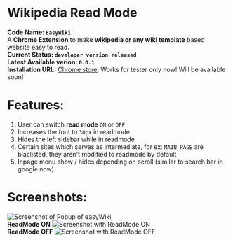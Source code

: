 Wikipedia Read Mode
==============

**Code Name: `EasyWiki`** <br>
A **Chrome Extension** to make **wikipedia or any wiki template** based website easy to read. <br>
**Current Status: `developer version released`**<br>
**Latest Available verion: `0.0.1`**<br>
**Installation URL:** [Chrome store](https://chrome.google.com/webstore/detail/wikipedia-read-mode/icnpgdbaooggmkndmiaogcokgmpdfdmc), Works for tester only now! Will be available soon!<br>

Features:
==========
1. User can switch **read mode** `ON` or `OFF`
2. Increases the font to `30px` in readmode
3. Hides the left sidebar while in readmode
4. Certain sites which serves as intermediate, for ex: `MAIN_PAGE` are blaclisted, they aren't modified to readmode by default
5. Inpage menu show / hides depending on scroll (similar to search bar in google now)

Screenshots:
============
![Screenshot of Popup of easyWiki](http://cistoner.org/blog/minhaz/wp-content/uploads/2014/05/scn.png)<br>
**ReadMode ON**
![Screenshot with ReadMode ON](http://cistoner.org/blog/minhaz/wp-content/uploads/2014/05/sc21-1024x524.png)<br>
**ReadMode OFF**
![Screenshot with ReadMode OFF](http://cistoner.org/blog/minhaz/wp-content/uploads/2014/05/sc1.png)

